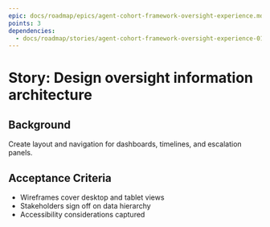 ```yaml
---
epic: docs/roadmap/epics/agent-cohort-framework-oversight-experience.md
points: 3
dependencies:
  - docs/roadmap/stories/agent-cohort-framework-oversight-experience-01-user-research.md
---
```

# Story: Design oversight information architecture

## Background
Create layout and navigation for dashboards, timelines, and escalation panels.

## Acceptance Criteria
- Wireframes cover desktop and tablet views
- Stakeholders sign off on data hierarchy
- Accessibility considerations captured
